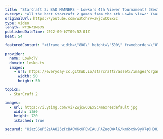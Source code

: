 ```yaml
---
title: "StarCraft 2: BAD MANNERS - Lowko's 4th Viewer Tournament! (Best SC2 Games)"
excerpt: "All the best StarCraft 2 games from the 4th Lowko Viewer Tournament. In this video I cast StarCraft matches together with Rushi, in an event that was open for players from Bronze League to Master League.  0:00:00 Intro 0:02:53 MALLEN vs SalyT 0:14:49 EchoSoldier vs Amemiya 0:25:52 AgentX vs Samme 0:31:46"
originalUrl: https://youtube.com/watch?v=ZwjcwCQExSc
type: video
length: PT2H41M53S
publishedDateTime: 2022-09-07T09:52:01Z
heat: 54

featuredContent: "<iframe width=\"800\" height=\"500\" frameborder=\"0\" src=\"https://www.youtube.com/embed/ZwjcwCQExSc\" allow=\"accelerometer; autoplay; encrypted-media; gyroscope; picture-in-picture\" allowfullscreen></iframe>"

provider:
  name: LowkoTV
  domain: lowko.tv
  images:
    - url: https://everyday-cc.github.io/starcraft2/assets/images/organizations/lowko.tv-50x50.jpg
      width: 50
      height: 50

topics:
  - StarCraft 2

images:
  - url: https://i.ytimg.com/vi/ZwjcwCQExSc/maxresdefault.jpg
    width: 1280
    height: 720
    isCached: true

secured: "HiazSSeP52eAA825zFcBA0WKcXFEwIAuuPAZuqQW+lG/km6Sx9w9yX7g0HDOJs9iD4dVFmKlTYS3EsKFN9YYqTNVHCFlfA3jld1YDaXV3iaXGo9uax55k6GHCCaAmpHZqgvLqYJM6TLiNPuBp2jo8cnhPTksnR+z0YPDE6zeyy3/KzL0R05gwS9rCespgC+ovua9M3MG+jeTLJZcxHQef8v5EZwoL07EzkaezyuTveKmRNeQQNl7n1MdjfJepHaseJ4W8fylg6DhxNw3xwuQFHgnZbCTV8W2JXWILzYPPl+mZeIbwY/e0A5tCLNeQnAU7lyS/5TehnXjCo1ZoGNrTn1A9a0VpnW1/6AlfIRsV1bbZB9/qmF3ZXIhUlnDP+d7KNh6B/FGU8X4EUfm2vn4nhtnyuen+pWfuJb4sOduvSjnhZBAOs3pIgyQZVLk3rSe;tIeSY6LNFLD9yW1BzpbkRA=="
---
```


